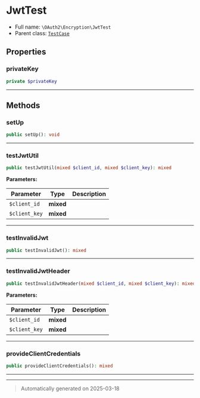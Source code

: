 
# JwtTest





* Full name: `\OAuth2\Encryption\JwtTest`
* Parent class: [`TestCase`](../../PHPUnit/Framework/TestCase.md)



## Properties


### privateKey



```php
private $privateKey
```






***

## Methods


### setUp



```php
public setUp(): void
```












***

### testJwtUtil



```php
public testJwtUtil(mixed $client_id, mixed $client_key): mixed
```








**Parameters:**

| Parameter | Type | Description |
|-----------|------|-------------|
| `$client_id` | **mixed** |  |
| `$client_key` | **mixed** |  |





***

### testInvalidJwt



```php
public testInvalidJwt(): mixed
```












***

### testInvalidJwtHeader



```php
public testInvalidJwtHeader(mixed $client_id, mixed $client_key): mixed
```








**Parameters:**

| Parameter | Type | Description |
|-----------|------|-------------|
| `$client_id` | **mixed** |  |
| `$client_key` | **mixed** |  |





***

### provideClientCredentials



```php
public provideClientCredentials(): mixed
```












***


***
> Automatically generated on 2025-03-18
